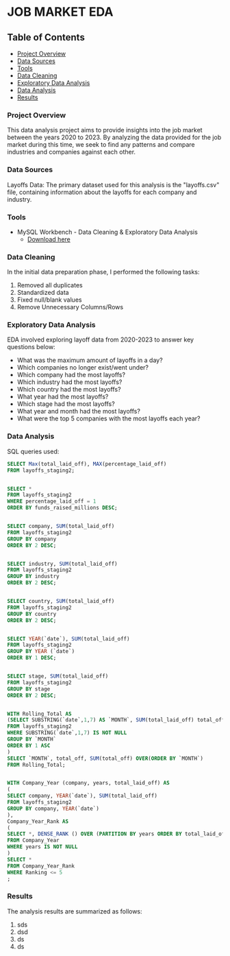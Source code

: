 # JOB MARKET EDA

## Table of Contents

- [Project Overview](#project-overview)
- [Data Sources](#data-sources)
- [Tools](#tools)
- [Data Cleaning](#data-cleaning)
- [Exploratory Data Analysis](#exploratory-data-analysis)
- [Data Analysis](#data-analysis)
- [Results](#results)



### Project Overview

This data analysis project aims to provide insights into the job market between the years 2020 to 2023. 
By analyzing the data provided for the job market during this time, we seek to find any patterns 
and compare industries and companies against each other. 



### Data Sources

Layoffs Data: The primary dataset used for this analysis is the "layoffs.csv" file, containing information about the layoffs for each company and industry.

### Tools

- MySQL Workbench - Data Cleaning & Exploratory Data Analysis
  - [Download here](https://dev.mysql.com/downloads/installer/)

### Data Cleaning

In the initial data preparation phase, I performed the following tasks: 

1. Removed all duplicates
2. Standardized data
3. Fixed null/blank values
4. Remove Unnecessary Columns/Rows

### Exploratory Data Analysis

EDA involved exploring layoff data from 2020-2023 to answer key questions below:

- What was the maximum amount of layoffs in a day?
- Which companies no longer exist/went under?
- Which company had the most layoffs?
- Which industry had the most layoffs?
- Which country had the most layoffs?
- What year had the most layoffs?
- Which stage had the most layoffs?
- What year and month had the most layoffs?
- What were the top 5 companies with the most layoffs each year?


### Data Analysis

SQL queries used:

```sql
SELECT Max(total_laid_off), MAX(percentage_laid_off)
FROM layoffs_staging2;


SELECT *
FROM layoffs_staging2
WHERE percentage_laid_off = 1
ORDER BY funds_raised_millions DESC;


SELECT company, SUM(total_laid_off)
FROM layoffs_staging2
GROUP BY company
ORDER BY 2 DESC;


SELECT industry, SUM(total_laid_off)
FROM layoffs_staging2
GROUP BY industry
ORDER BY 2 DESC;


SELECT country, SUM(total_laid_off)
FROM layoffs_staging2
GROUP BY country
ORDER BY 2 DESC;


SELECT YEAR(`date`), SUM(total_laid_off)
FROM layoffs_staging2
GROUP BY YEAR (`date`)
ORDER BY 1 DESC;


SELECT stage, SUM(total_laid_off)
FROM layoffs_staging2
GROUP BY stage
ORDER BY 2 DESC;


WITH Rolling_Total AS
(SELECT SUBSTRING(`date`,1,7) AS `MONTH`, SUM(total_laid_off) total_off
FROM layoffs_staging2
WHERE SUBSTRING(`date`,1,7) IS NOT NULL
GROUP BY `MONTH`
ORDER BY 1 ASC
)
SELECT `MONTH`, total_off, SUM(total_off) OVER(ORDER BY `MONTH`)
FROM Rolling_Total;


WITH Company_Year (company, years, total_laid_off) AS
(
SELECT company, YEAR(`date`), SUM(total_laid_off)
FROM layoffs_staging2
GROUP BY company, YEAR(`date`)
), 
Company_Year_Rank AS
(
SELECT *, DENSE_RANK () OVER (PARTITION BY years ORDER BY total_laid_off DESC) Ranking
FROM Company_Year
WHERE years IS NOT NULL
)
SELECT *
FROM Company_Year_Rank
WHERE Ranking <= 5
;

```

### Results

The analysis results are summarized as follows:
1. sds
2. dsd
3. ds
4. ds
